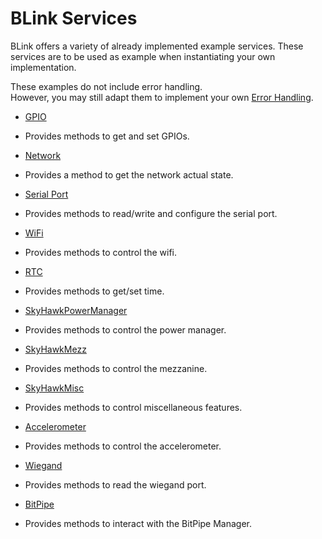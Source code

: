 BLink Services
==============

BLink offers a variety of already implemented example services.
These services are to be used as example when instantiating your own implementation.

These examples do not include error handling. <br>
However, you may still adapt them to implement your own [Error Handling](errorHandling.md).<br>


- [GPIO](gPIOService.md)
 + Provides methods to get and set GPIOs.
- [Network](networkService.md)
+ Provides a method to get the network actual state.
- [Serial Port](serialPortService.md)
 + Provides methods to read/write and configure the serial port.
- [WiFi](wiFiService.md)
 + Provides methods to control the wifi.
- [RTC](rTCService.md)
 + Provides methods to get/set time.
- [SkyHawkPowerManager](skyHawkPmgrService.md)
 + Provides methods to control the power manager.
- [SkyHawkMezz](skyHawkMezzService.md)
 + Provides methods to control the mezzanine.
- [SkyHawkMisc](skyHawkMiscService.md)
 + Provides methods to control miscellaneous features.
- [Accelerometer](accelerometerService.md)
 + Provides methods to control the accelerometer.
- [Wiegand](wiegandService.md)
 + Provides methods to read the wiegand port.
- [BitPipe](bitpipe.md)
 + Provides methods to interact with the BitPipe Manager.
